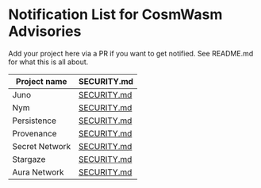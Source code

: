 # Notification List for CosmWasm Advisories

Add your project here via a PR if you want to get notified.
See README.md for what this is all about.

| Project name   | SECURITY.md                                                                              |
| -------------- | ---------------------------------------------------------------------------------------- |
| Juno           | [SECURITY.md](https://github.com/CosmosContracts/juno/blob/main/SECURITY.md)             |
| Nym            | [SECURITY.md](https://github.com/nymtech/nym/blob/develop/SECURITY.md)                   |
| Persistence    | [SECURITY.md](https://github.com/persistenceOne/persistenceCore/blob/master/SECURITY.md) |
| Provenance     | [SECURITY.md](https://github.com/provenance-io/provenance/blob/main/SECURITY.md)         |
| Secret Network | [SECURITY.md](https://github.com/scrtlabs/SecretNetwork/blob/master/SECURITY.md)         |
| Stargaze       | [SECURITY.md](https://github.com/public-awesome/stargaze/blob/main/SECURITY.md)          |
| Aura Network   | [SECURITY.md](https://github.com/aura-nw/aura/blob/main/SECURITY.md)                     |
